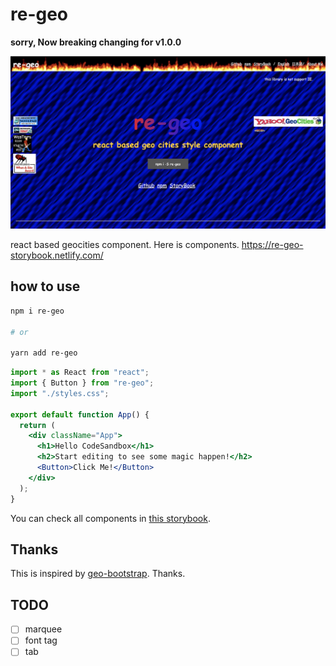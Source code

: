 # re-geo

**sorry, Now breaking changing for v1.0.0**

![image](https://github.com/sadnessOjisan/re-geo/blob/master/sampleImage.png?raw=true)

react based geocities component.
Here is components. https://re-geo-storybook.netlify.com/

## how to use

```sh
npm i re-geo

# or

yarn add re-geo
```

```jsx
import * as React from "react";
import { Button } from "re-geo";
import "./styles.css";

export default function App() {
  return (
    <div className="App">
      <h1>Hello CodeSandbox</h1>
      <h2>Start editing to see some magic happen!</h2>
      <Button>Click Me!</Button>
    </div>
  );
}
```

You can check all components in [this storybook](https://re-geo-storybook.netlify.app).

## Thanks

This is inspired by [geo-bootstrap](https://github.com/divshot/geo-bootstrap). Thanks.

## TODO

- [ ] marquee
- [ ] font tag
- [ ] tab
